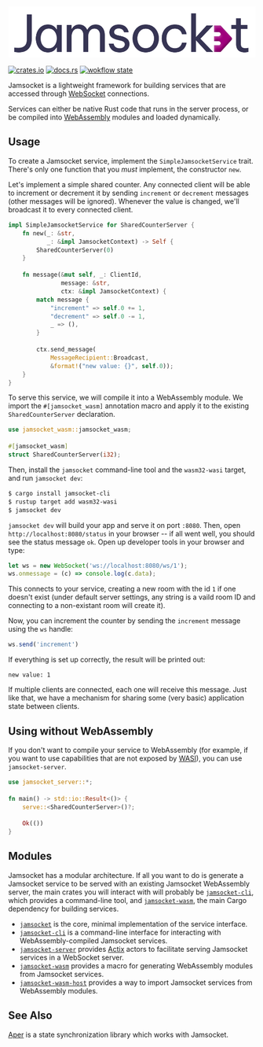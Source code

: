 ![Jamsocket Logo](jamsocket_logo.svg?cachebust)

[![crates.io](https://img.shields.io/crates/v/jamsocket.svg)](https://crates.io/crates/jamsocket)
[![docs.rs](https://img.shields.io/badge/docs-release-brightgreen)](https://docs.rs/jamsocket/0.1.0/jamsocket/)
[![wokflow state](https://github.com/jamsocket/jamsocket/workflows/test/badge.svg)](https://github.com/drifting-in-space/jamsocket/actions/workflows/test.yml)

Jamsocket is a lightweight framework for building services that are accessed through
[WebSocket](https://developer.mozilla.org/en-US/docs/Web/API/WebSockets_API) connections.

Services can either be native Rust code that runs in the server process, or be compiled into
[WebAssembly](https://webassembly.org/) modules and loaded dynamically.

## Usage

To create a Jamsocket service, implement the `SimpleJamsocketService` trait. There's only one function that you *must* implement, the constructor `new`.

Let's implement a simple shared counter. Any connected client will be able to increment or decrement it by sending 
`increment` or `decrement` messages (other messages will be ignored). Whenever the value is changed, we'll broadcast it 
to every connected client.

```rust
impl SimpleJamsocketService for SharedCounterServer {
    fn new(_: &str,
           _: &impl JamsocketContext) -> Self {
        SharedCounterServer(0)
    }

    fn message(&mut self, _: ClientId,
               message: &str,
               ctx: &impl JamsocketContext) {
        match message {
            "increment" => self.0 += 1,
            "decrement" => self.0 -= 1,
            _ => (),
        }

        ctx.send_message(
            MessageRecipient::Broadcast,
            &format!("new value: {}", self.0));
    }
}
```

To serve this service, we will compile it into a WebAssembly module. We import the `#[jamsocket_wasm]`
annotation macro and apply it to the existing `SharedCounterServer` declaration.

```rust
use jamsocket_wasm::jamsocket_wasm;

#[jamsocket_wasm]
struct SharedCounterServer(i32);
```

Then, install the `jamsocket` command-line tool and the `wasm32-wasi` target, and run 
`jamsocket dev`:

```bash
$ cargo install jamsocket-cli
$ rustup target add wasm32-wasi
$ jamsocket dev
```

`jamsocket dev` will build your app and serve it on port `:8080`. Then, open
`http://localhost:8080/status` in your browser -- if all went well, you should see the
status message `ok`. Open up developer tools in your browser and type:

```javascript
let ws = new WebSocket('ws://localhost:8080/ws/1');
ws.onmessage = (c) => console.log(c.data);
```

This connects to your service, creating a new room with the id `1` if one doesn't exist
(under default server settings, any string is a vaild room ID and connecting to a non-existant
room will create it).

Now, you can increment the counter by sending the `increment` message using the `ws` handle:

```javascript
ws.send('increment')
```

If everything is set up correctly, the result will be printed out:

```
new value: 1
```

If multiple clients are connected, each one will receive this message. Just like that, we have a mechanism for sharing some (very basic) application state between clients.

## Using without WebAssembly

If you don't want to compile your service to WebAssembly (for example, if you want to use 
capabilities that are
not exposed by [WASI](https://wasi.dev/)), you can use `jamsocket-server`.

```rust
use jamsocket_server::*;

fn main() -> std::io::Result<()> {
    serve::<SharedCounterServer>()?;

    Ok(())
}
```

## Modules

Jamsocket has a modular architecture. If all you want to do is generate a Jamsocket service to
be served with an existing Jamsocket WebAssembly server, the main crates you will interact with
will probably be [`jamsocket-cli`](/jamsocket-cli), which provides a command-line tool, and
[`jamsocket-wasm`](/jamsocket-wasm), the main Cargo dependency for building services.

- [`jamsocket`](https://docs.rs/jamsocket/) is the core, minimal implementation of the service interface.
- [`jamsocket-cli`](https://docs.rs/jamsocket-cli/) is a command-line interface for interacting with WebAssembly-compiled Jamsocket services.
- [`jamsocket-server`](https://docs.rs/jamsocket-server/) provides [Actix](https://actix.rs/) actors to facilitate serving Jamsocket services in a WebSocket server.
- [`jamsocket-wasm`](https://docs.rs/jamsocket-wasm/) provides a macro for generating WebAssembly modules from Jamsocket services.
- [`jamsocket-wasm-host`](https://docs.rs/jamsocket-wasm-host/) provides a way to import Jamsocket services from WebAssembly modules.

## See Also

[Aper](https://github.com/aper-dev/aper) is a state synchronization library which
works with Jamsocket. 
